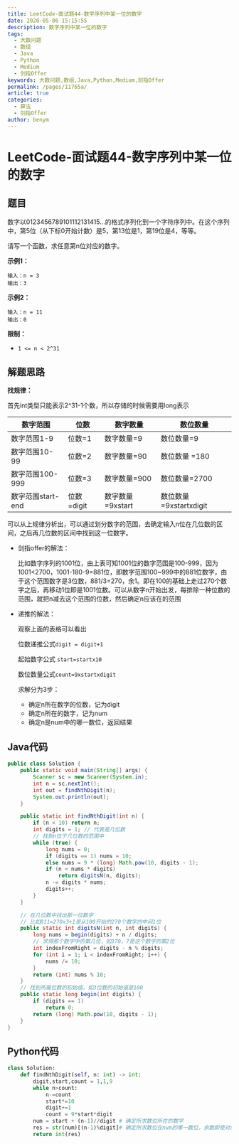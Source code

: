 ```yaml
---
title: LeetCode-面试题44-数字序列中某一位的数字
date: 2020-05-06 15:15:55
description: 数字序列中某一位的数字
tags: 
  - 大数问题
  - 数组
  - Java
  - Python
  - Medium
  - 剑指Offer
keywords: 大数问题,数组,Java,Python,Medium,剑指Offer
permalink: /pages/11765a/
article: true
categories: 
  - 算法
  - 剑指Offer
author: benym
---
```


# LeetCode-面试题44-数字序列中某一位的数字 

## 题目

数字以0123456789101112131415…的格式序列化到一个字符序列中。在这个序列中，第5位（从下标0开始计数）是5，第13位是1，第19位是4，等等。

请写一个函数，求任意第n位对应的数字。

 

**示例1：**

```
输入：n = 3
输出：3
```

**示例2：**

```
输入：n = 11
输出：0
```

**限制：**

- `1 <= n < 2^31`

## 解题思路

**找规律：**

首先int类型只能表示2^31-1个数，所以存储的时候需要用long表示

| 数字范围          | 位数       | 数字数量         | 数位数量               |
| ----------------- | ---------- | ---------------- | ---------------------- |
| 数字范围1-9       | 位数=1     | 数字数量=9       | 数位数量=9             |
| 数字范围10-99     | 位数=2     | 数字数量=90      | 数位数量 =180          |
| 数字范围100-999   | 位数=3     | 数字数量=900     | 数位数量=2700          |
| 数字范围start-end | 位数=digit | 数字数量=9xstart | 数位数量=9xstartxdigit |

可以从上规律分析出，可以通过划分数字的范围，去确定输入n位在几位数的区间，之后再几位数的区间中找到这一位数字。

- 剑指offer的解法：

  比如数字序列的1001位，由上表可知1001位的数字范围是100-999，因为1001<2700，1001-180-9=881位，即数字范围100~999中的881位数字，由于这个范围数字是3位数，881/3=270，余1。即在100的基础上走过270个数字之后，再移动1位即是1001位数。可以从数字n开始出发，每排除一种位数的范围，就把n减去这个范围的位数，然后确定n应该在的范围

- 递推的解法：

  观察上面的表格可以看出

  位数递推公式`digit = digit+1`

  起始数字公式 `start=startx10`

  数位数量公式`count=9xstartxdigit`

  求解分为3步：

  - 确定n所在数字的位数，记为digit
  - 确定n所在的数字，记为num
  - 确定n是num中的哪一数位，返回结果

## Java代码

```java
public class Solution {
    public static void main(String[] args) {
        Scanner sc = new Scanner(System.in);
        int n = sc.nextInt();
        int out = findNthDigit(n);
        System.out.println(out);
    }

    public static int findNthDigit(int n) {
        if (n < 10) return n;
        int digits = 1; // 代表是几位数
        // 找到n位于几位数的范围中
        while (true) {
            long nums = 0;
            if (digits == 1) nums = 10;
            else nums = 9 * (long) Math.pow(10, digits - 1);
            if (n < nums * digits)
                return digitsN(n, digits);
            n -= digits * nums;
            digits++;
        }
    }

    // 在几位数中找出那一位数字
    // 比如811=270x3+1是从100开始的270个数字的中间1位
    public static int digitsN(int n, int digits) {
        long nums = begin(digits) + n / digits;
        // 求得那个数字中的第几位，如370，7是这个数字的第2位
        int indexFromRight = digits - n % digits;
        for (int i = 1; i < indexFromRight; i++) {
            nums /= 10;
        }
        return (int) nums % 10;
    }
    // 找到所属位数的初始值，如3位数的初始值是100
    public static long begin(int digits) {
        if (digits == 1)
            return 0;
        return (long) Math.pow(10, digits - 1);
    }
}
```

## Python代码

```python
class Solution:
    def findNthDigit(self, n: int) -> int:
        digit,start,count = 1,1,9
        while n>count:
            n-=count
            start*=10
            digit+=1
            count = 9*start*digit
        num = start + (n-1)//digit # 确定所求数位所在的数字
        res = str(num)[(n-1)%digit]# 确定所求数位在num的哪一数位，余数即使对应位置
        return int(res)
```

